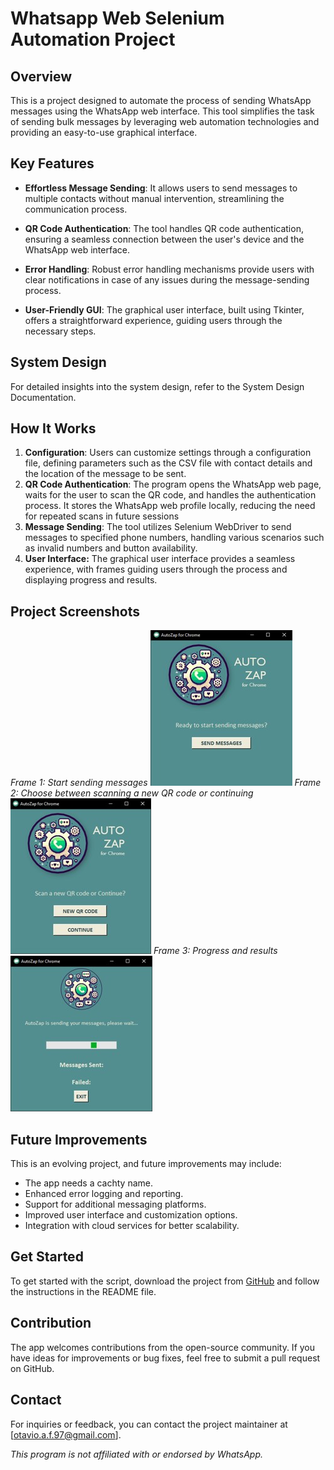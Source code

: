 # Whatsapp Web Selenium Automation Project

## Overview 
This is a project designed to automate the process of sending WhatsApp messages using the WhatsApp web interface. This tool simplifies the task of sending bulk messages by leveraging web automation technologies and providing an easy-to-use graphical interface.

## Key Features
* **Effortless Message Sending**: It allows users to send messages to multiple contacts without manual intervention, streamlining the communication process.

* **QR Code Authentication**: The tool handles QR code authentication, ensuring a seamless connection between the user's device and the WhatsApp web interface.

* **Error Handling**: Robust error handling mechanisms provide users with clear notifications in case of any issues during the message-sending process.

* **User-Friendly GUI**: The graphical user interface, built using Tkinter, offers a straightforward experience, guiding users through the necessary steps.

## System Design
For detailed insights into the system design, refer to the System Design Documentation.

## How It Works
1. **Configuration**: Users can customize settings through a configuration file, defining parameters such as the CSV file with contact details and the location of the message to be sent.
2. **QR Code Authentication**: The program opens the WhatsApp web page, waits for the user to scan the QR code, and handles the authentication process. It stores the WhatsApp web profile locally, reducing the need for repeated scans in future sessions
3. **Message Sending**: The tool utilizes Selenium WebDriver to send messages to specified phone numbers, handling various scenarios such as invalid numbers and button availability.
4. **User Interface:** The graphical user interface provides a seamless experience, with frames guiding users through the process and displaying progress and results.

   
## Project Screenshots
 *Frame 1: Start sending messages* <img src="images/frame1.jpg?raw=true"/>
 *Frame 2: Choose between scanning a new QR code or continuing* <img src="images/frame2.jpg?raw=true"/>
 *Frame 3: Progress and results* <img src="images/frame3.jpg?raw=true"/>


## Future Improvements
This is an evolving project, and future improvements may include:
* The app needs a cachty name.
* Enhanced error logging and reporting.
* Support for additional messaging platforms.
* Improved user interface and customization options.
* Integration with cloud services for better scalability.


## Get Started
To get started with the script, download the project from  [GitHub](http://www.github.com/otavio-coding/whatsappweb-automation/ "http://www.github.com/otavio-coding/whatsappweb-automation/") and follow the instructions in the README file.

## Contribution
The app welcomes contributions from the open-source community. If you have ideas for improvements or bug fixes, feel free to submit a pull request on GitHub.

## Contact
For inquiries or feedback, you can contact the project maintainer at [otavio.a.f.97@gmail.com].

*This program is not affiliated with or endorsed by WhatsApp.*
